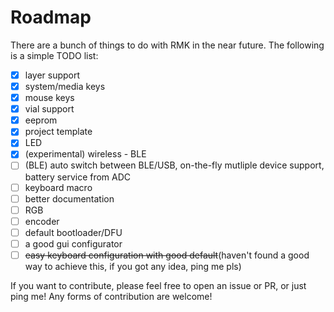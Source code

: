 # Roadmap

There are a bunch of things to do with RMK in the near future. The following is a simple TODO list:

- [x] layer support
- [x] system/media keys
- [x] mouse keys
- [x] vial support
- [x] eeprom
- [x] project template
- [x] LED
- [x] (experimental) wireless - BLE
- [ ] (BLE) auto switch between BLE/USB, on-the-fly mutliple device support, battery service from ADC  
- [ ] keyboard macro
- [ ] better documentation
- [ ] RGB
- [ ] encoder
- [ ] default bootloader/DFU
- [ ] a good gui configurator
- [ ] ~~easy keyboard configuration with good default~~(haven't found a good way to achieve this, if you got any idea, ping me pls)

If you want to contribute, please feel free to open an issue or PR, or just ping me! Any forms of contribution are welcome!